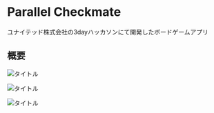 # Parallel Checkmate
ユナイテッド株式会社の3dayハッカソンにて開発したボードゲームアプリ

## 概要
![タイトル](https://i.imgur.com/dCooiah.jpg)

![タイトル](https://imgur.com/sx1oRWd.jpg)

![タイトル](https://i.imgur.com/dCooiah.jpg)
